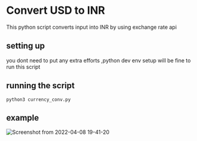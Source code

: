 # Convert USD to INR
This python script converts input into INR by using exchange rate api

## setting up 
you dont need to put any extra efforts ,python dev env setup will be fine to run this script

## running the script
```
python3 currency_conv.py
```

## example
![Screenshot from 2022-04-08 19-41-20](https://user-images.githubusercontent.com/46648301/162453586-7931952c-3ccf-4892-8541-fb3d4294cb59.png)
